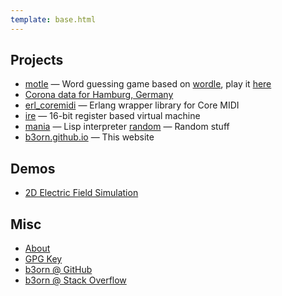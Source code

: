 ```yaml
---
template: base.html
---
```


## Projects
- [motle](https://github.com/b3orn/motle) &mdash; Word guessing game based on [wordle](https://www.powerlanguage.co.uk/wordle), play it [here](https://motle.fac3.org)
- [Corona data for Hamburg, Germany](https://github.com/b3orn/corona-hamburg/blob/master/corona-hamburg.ipynb)
- [erl_coremidi](https://github.com/b3orn/erl_coremidi) &mdash; Erlang wrapper library for Core MIDI
- [ire](https://github.com/b3orn/ire) &mdash; 16-bit register based virtual machine
- [mania](https://github.com/b3orn/mania) &mdash; Lisp interpreter
[random](https://github.com/b3orn/random) &mdash; Random stuff
- [b3orn.github.io](https://github.com/b3orn/b3orn.github.io) &mdash; This website

## Demos
- [2D Electric Field Simulation](./efield)

## Misc
- [About](./about)
- [GPG Key](./3e7179a4.txt)
- [b3orn @ GitHub](https://github.com/b3orn)
- [b3orn @ Stack Overflow](https://stackoverflow.com/users/1812029/b3orn)
